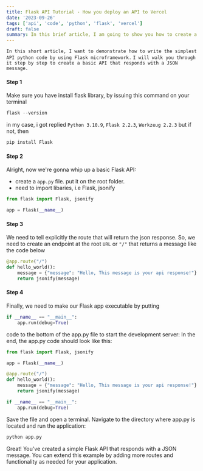 ```yaml
---
title: Flask API Tutorial - How you deploy an API to Vercel
date: '2023-09-26'
tags: ['api', 'code', 'python', 'flask', 'vercel']
draft: false
summary: In this brief article, I am going to show you how to create a minimal Python API using the Flask microframework. I will provide a step-by-step walkthrough for building a basic API that returns a JSON message.
---
```


`In this short article, I want to demonstrate how to write the simplest API python code by using Flask microframework.`
`I will walk you through it step by step to create a basic API that responds with a JSON message.`

#### Step 1

Make sure you have install flask library, by issuing this command on your terminal

```python
flask --version
```

in my case, i got replied `Python 3.10.9`, `Flask 2.2.3`, `Werkzeug 2.2.3` but if not, then

```python
pip install Flask
```

#### Step 2

Alright, now we're gonna whip up a basic Flask API:

- create a `app.py` file. put it on the root folder.
- need to import libaries, i.e Flask, jsonify

```python
from flask import Flask, jsonify

app = Flask(__name__)
```

#### Step 3

We need to tell explicitly the route that will return the json response. So, we need to create an endpoint
at the root `URL` or `"/"` that returns a message like the code below

```python
@app.route("/")
def hello_world():
    message = {"message": "Hello, This message is your api response!"}
    return jsonify(message)
```

#### Step 4

Finally, we need to make our Flask app executable by putting

```python
if __name__ == "__main__":
    app.run(debug=True)
```

code to the bottom of the app.py file to start the development server:
In the end, the app.py code should look like this:

```python
from flask import Flask, jsonify

app = Flask(__name__)

@app.route("/")
def hello_world():
    message = {"message": "Hello, This message is your api response!"}
    return jsonify(message)

if __name__ == "__main__":
    app.run(debug=True)
```

Save the file and open a terminal. Navigate to the directory where app.py is located and run the application:

```python
python app.py
```

Great! You've created a simple Flask API that responds with a JSON message. You can extend this example by adding more routes and functionality as needed for your application.
